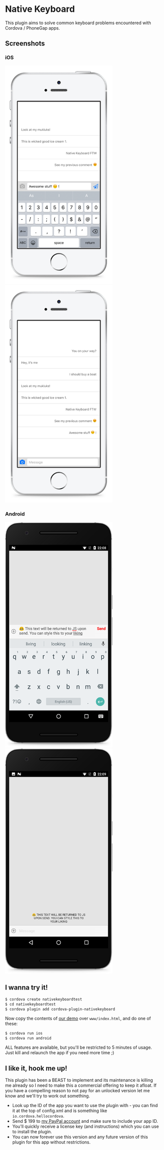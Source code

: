 Native Keyboard
===============

This plugin aims to solve common keyboard problems encountered with Cordova / PhoneGap apps. 

## Screenshots

### iOS
<img src="screenshots/iOS/messenger-1.png?v=2" width="350px"/>&nbsp;&nbsp;&nbsp;
<img src="screenshots/iOS/messenger-2.png?v=2" width="350px"/>

### Android
<img src="screenshots/Android/messenger-1.png?v=2" width="350px"/>&nbsp;&nbsp;&nbsp;
<img src="screenshots/Android/messenger-2.png?v=2" width="350px"/>


## I wanna try it!
```
$ cordova create nativekeyboardtest
$ cd nativekeyboardtest
$ cordova plugin add cordova-plugin-nativekeyboard
```

Now copy the contents of [our demo](demo/index.html) over `www/index.html`, and do one of these:

```
$ cordova run ios
$ cordova run android
```

ALL features are available, but you'll be restricted to 5 minutes of usage.
Just kill and relaunch the app if you need more time ;)

## I like it, hook me up!
This plugin has been a BEAST to implement and its maintenance is killing me already
so I need to make this a commercial offering to keep it afloat. If you have a compelling
reason to not pay for an unlocked version let me know and we'll try to work out something.

* Look up the ID of the app you want to use the plugin with - you can find it at the top of config.xml and is something like `io.cordova.hellocordova`.
* Send $ 199 to [my PayPal account](https://www.paypal.me/EddyVerbruggen/99usd) and make sure to include your app ID.
* You'll quickly receive a license key (and instructions) which you can use to install the plugin.
* You can now forever use this version and any future version of this plugin for this app without restrictions.